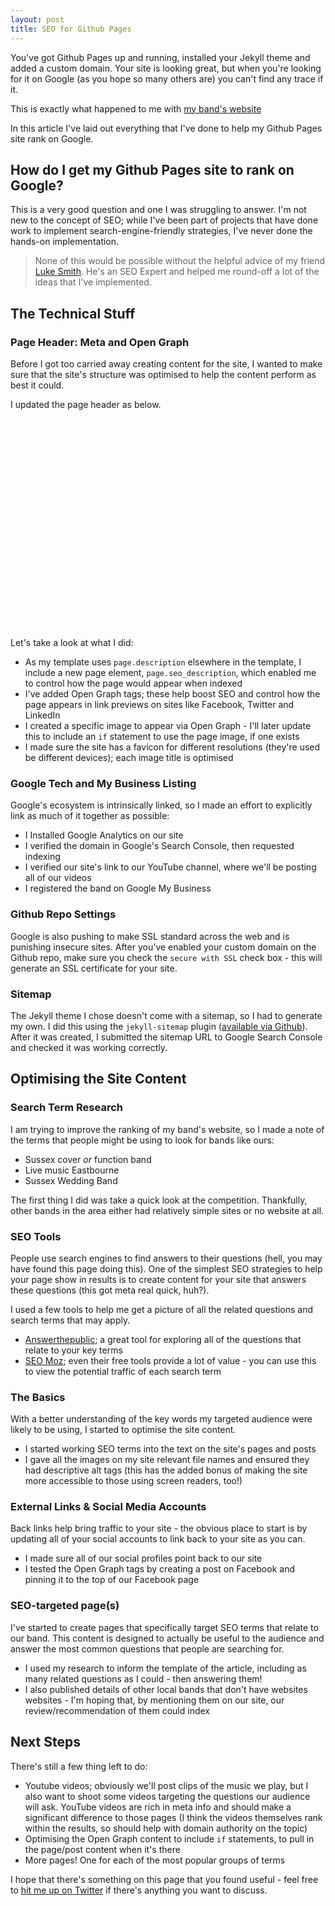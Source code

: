 ```yaml
---
layout: post
title: SEO for Github Pages
---
```


You've got Github Pages up and running, installed your Jekyll theme and added a custom domain. Your site is looking great, but when you're looking for it on Google (as you hope so many others are) you can't find any trace if it. 

This is exactly what happened to me with [my band's website](https://thegreatfire.co.uk)

In this article I've laid out everything that I've done to help my Github Pages site rank on Google.  

## How do I get my Github Pages site to rank on Google?
This is a very good question and one I was struggling to answer. I'm not new to the concept of SEO; while I've been part of projects that have done work to implement search-engine-friendly strategies, I've never done the hands-on implementation. 

> None of this would be possible without the helpful advice of my friend [Luke Smith](https://www.lukesmithseo.co.uk/). He's an SEO Expert and helped me round-off a lot of the ideas that I've implemented. 


## The Technical Stuff
### Page Header: Meta and Open Graph
Before I got too carried away creating content for the site, I wanted to make sure that the site's structure was optimised to help the content perform as best it could. 

I updated the page header as below.

<code style="white-space: pre-wrap;">
	<title>{{ site.title }}</title>
	<meta name="description" content="{{ page.seo_description }}"/>
	<meta charset="utf-8" />
	<meta name="viewport" content="width=device-width, initial-scale=1, user-scalable=no" />
	<!--[if lte IE 8]><script src="{{ "assets/js/ie/html5shiv.js" | relative_url }}"></script><![endif]-->
	<link rel="stylesheet" href="{{ "assets/css/main.css" | relative_url }}" />
	<!--[if lte IE 9]><link rel="stylesheet" href="{{ "assets/css/ie9.css" | relative_url }}" /><![endif]-->
	<!--[if lte IE 8]><link rel="stylesheet" href="{{ "assets/css/ie8.css" | relative_url }}" /><![endif]-->
	<!-- Open Graph -->
	<meta property="og:locale" content="en_GB">
	<meta property="og:type" content="article">
	<meta property="og:title" content="{%if page.title %}{{ page.title }}{% else %}{{ site.title }}{% endif %}">
	<meta property="og:url" content="{{ site.url }}{{ page.url }}">
	<meta property="og:image" content="../assets/images/the-great-fire-band--og-image.png" />
	<meta property="og:site_name" content="{{ site.title }}">
	<meta property="article:publisher" content="http://www.facebook.com/greatfireband" />
	<meta property="article:author" content="https://www.facebook.com/greatfireband" />
	<meta property="article:published_time" content="{{ page.date }}" />
	<meta property="og:description" content="{% if page.description %}{{ page.description }}{% else %}{{ site.description }}{% endif %}">
	<!-- Favicon -->
	<link type="image/x-icon" sizes="180x180" href="../images/the-great-fire--sussex-cover-band--favicon-100.ico">
	<link rel="icon" type="image/png" href="../assets/images/the-great-fire--sussex-cover-band--favicon-32.png" sizes="32x32">
	<link rel="icon" type="image/png" href="../assets/images/the-great-fire--sussex-cover-band--favicon-16.png" sizes="16x16">
</code>

Let's take a look at what I did: 

* As my template uses `page.description` elsewhere in the template, I include a new page element, `page.seo_description`, which enabled me to control how the page would appear when indexed
* I've added Open Graph tags; these help boost SEO and control how the page appears in link previews on sites like Facebook, Twitter and LinkedIn
* I created a specific image to appear via Open Graph - I'll later update this to include an `if` statement to use the page image, if one exists
* I made sure the site has a favicon for different resolutions (they're used be different devices); each image title is optimised

### Google Tech and My Business Listing
Google's ecosystem is intrinsically linked, so I made an effort to explicitly link as much of it together as possible:

* I Installed Google Analytics on our site
* I verified the domain in Google's Search Console, then requested indexing
* I verified our site's link to our YouTube channel, where we'll be posting all of our videos
* I registered the band on Google My Business

### Github Repo Settings
Google is also pushing to make SSL standard across the web and is punishing insecure sites. After you've enabled your custom domain on the Github repo, make sure you check the `secure with SSL` check box - this will generate an SSL certificate for your site. 

### Sitemap
The Jekyll theme I chose doesn't come with a sitemap, so I had to generate my own. I did this using the `jekyll-sitemap` plugin ([available via Github](https://github.com/jekyll/jekyll-sitemap)). After it was created, I submitted the sitemap URL to Google Search Console and checked it was working correctly. 


## Optimising the Site Content
### Search Term Research
I am trying to improve the ranking of my band's website, so I made a note of the terms that people might be using to look for bands like ours: 

* Sussex cover _or_ function band
* Live music Eastbourne
* Sussex Wedding Band

The first thing I did was take a quick look at the competition. Thankfully, other bands in the area either had relatively simple sites or no website at all. 

### SEO Tools
People use search engines to find answers to their questions (hell, you may have found this page doing this). One of the simplest SEO strategies to help your page show in results is to create content for your site that answers these questions (this got meta real quick, huh?). 

I used a few tools to help me get a picture of all the related questions and search terms that may apply. 

* [Answerthepublic](hrrps://https://answerthepublic.com/); a great tool for exploring all of the questions that relate to your key terms
* [SEO Moz](https://moz.com/); even their free tools provide a lot of value - you can use this to view the potential traffic of each search term 

### The Basics
With a better understanding of the key words my targeted audience were likely to be using, I started to optimise the site content.

* I started working SEO terms into the text on the site's pages and posts
* I gave all the images on my site relevant file names and ensured they had descriptive alt tags (this has the added bonus of making the site more accessible to those using screen readers, too!)


### External Links & Social Media Accounts 
Back links help bring traffic to your site - the obvious place to start is by updating all of your social accounts to link back to your site as you can.

* I made sure all of our social profiles point back to our site
* I tested the Open Graph tags by creating a post on Facebook and pinning it to the top of our Facebook page


### SEO-targeted page(s)
I've started to create pages that specifically target SEO terms that relate to our band. This content is designed to actually be useful to the audience and answer the most common questions that people are searching for. 

* I used my research to inform the template of the article, including as many related questions as I could - then answering them!
* I also published details of other local bands that don't have websites websites - I'm hoping that, by mentioning them on our site, our review/recommendation of them could index

## Next Steps
There's still a few thing left to do: 

* Youtube videos; obviously we'll post clips of the music we play, but I also want to shoot some videos targeting the questions our audience will ask. YouTube videos are rich in meta info and should make a significant difference to those pages (I think the videos themselves rank within the results, so should help with domain authority on the topic)
* Optimising the Open Graph content to include `if` statements, to pull in the page/post content when it's there
* More pages! One for each of the most popular groups of terms

I hope that there's something on this page that you found useful - feel free to [hit me up on Twitter](https://twitter.com/johnhayn_es) if there's anything you want to discuss. 